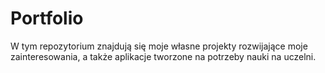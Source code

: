# Portfolio

W tym repozytorium znajdują się moje własne projekty rozwijające moje zainteresowania, a także aplikacje tworzone na potrzeby nauki na uczelni. 
